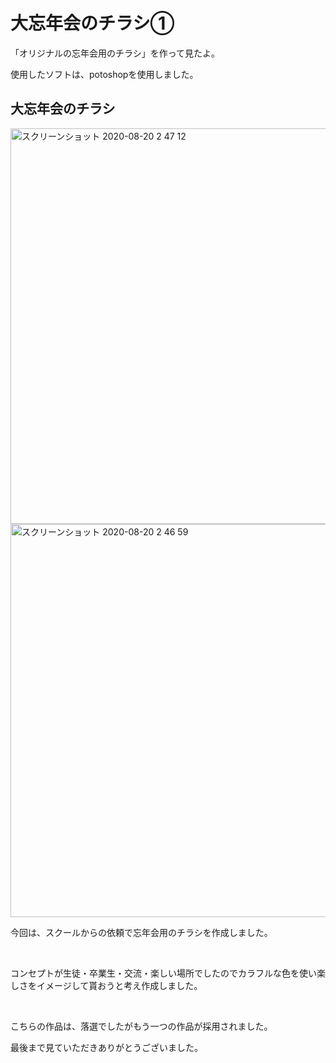 <h1>大忘年会のチラシ①</h1>
<p>「オリジナルの忘年会用のチラシ」を作って見たよ。</p>
<p>使用したソフトは、potoshopを使用しました。</p>
<h2>大忘年会のチラシ</h2>
<img width="633" alt="スクリーンショット 2020-08-20 2 47 12" src="https://user-images.githubusercontent.com/69723183/90671923-5526de00-e290-11ea-8e60-6d0e21fa0b28.png">
<img width="629" alt="スクリーンショット 2020-08-20 2 46 59" src="https://user-images.githubusercontent.com/69723183/90672342-f3b33f00-e290-11ea-8fc6-24f152e626d3.png">
<p>今回は、スクールからの依頼で忘年会用のチラシを作成しました。</p><br>
<p>コンセプトが生徒・卒業生・交流・楽しい場所でしたのでカラフルな色を使い楽しさをイメージして貰おうと考え作成しました。</p><br>
<p>こちらの作品は、落選でしたがもう一つの作品が採用されました。</p>
 <p>最後まで見ていただきありがとうございました。</p>
